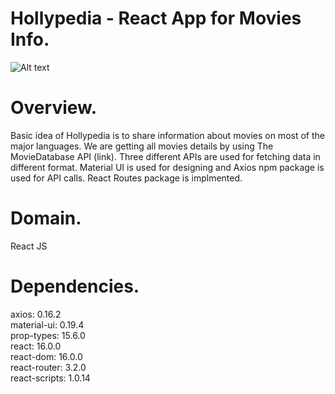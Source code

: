 # Hollypedia - React App for Movies Info.

![Alt text](../assets/images/readme_logo.png?raw=true "Title")

# Overview.

Basic idea of Hollypedia is to share information about movies on most of the major languages. We are getting all movies details by using The MovieDatabase API (link). Three different APIs are used for fetching data in different format. Material UI is used for designing and Axios npm package is used for API calls. React Routes package is implmented.

# Domain.
React JS
# Dependencies.
axios: 0.16.2<br />
material-ui: 0.19.4<br />
prop-types: 15.6.0<br />
react: 16.0.0<br />
react-dom: 16.0.0<br />
react-router: 3.2.0<br />
react-scripts: 1.0.14<br />
